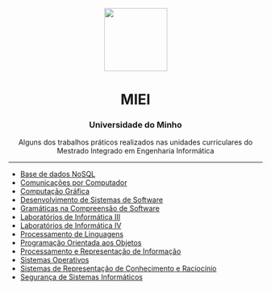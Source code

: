 <p align="center">
 <img src="https://facs2017.di.uminho.pt/sites/default/files/logo_UMEENG_sem_nome.jpg" align="center" height="125"> <br/>
</p>
<h1 align="center">MIEI</h1>
<h3 align="center">Universidade do Minho</h3>
<p  align="center"> Alguns dos trabalhos práticos realizados nas unidades curriculares do Mestrado Integrado em Engenharia Informática </p>

---

 - [Base de dados NoSQL](https://github.com/LuisRamos99/MIEI-UMinho/tree/main/BDNoSQL_TP) <br/>
 - [Comunicações por Computador](https://github.com/LuisRamos99/MIEI-UMinho/tree/main/CC_TPS) <br/>
 - [Computação Gráfica](https://github.com/LuisRamos99/MIEI-UMinho/tree/main/CG-TP) <br/>
 - [Desenvolvimento de Sistemas de Software](https://github.com/LuisRamos99/MIEI-UMinho/tree/main/DSS_TP) <br/>
 - [Gramáticas na Compreensão de Software](https://github.com/LuisRamos99/MIEI-UMinho/tree/main/GCS_TP) <br/>
 - [Laboratórios de Informática III](https://github.com/LuisRamos99/MIEI-UMinho/tree/main/LI3) <br/>
 - [Laboratórios de Informática IV](https://github.com/LuisRamos99/MIEI-UMinho/tree/main/LI4) <br/>
 - [Processamento de Linguagens](https://github.com/LuisRamos99/MIEI-UMinho/tree/main/PL_TP2)<br/>
 - [Programação Orientada aos Objetos](https://github.com/LuisRamos99/MIEI-UMinho/tree/main/POO_TP) <br/>
 - [Processamento e Representação de Informação](https://github.com/LuisRamos99/MIEI-UMinho/tree/main/PRI_TP)<br/>
 - [Sistemas Operativos](https://github.com/LuisRamos99/MIEI-UMinho/tree/main/SO_TP) <br/>
 - [Sistemas de Representação de Conhecimento e Raciocínio](https://github.com/LuisRamos99/MIEI-UMinho/tree/main/SRCR_TP) <br/>
 - [Segurança de Sistemas Informáticos](https://github.com/LuisRamos99/MIEI-UMinho/tree/main/SSI_TP) <br/>

